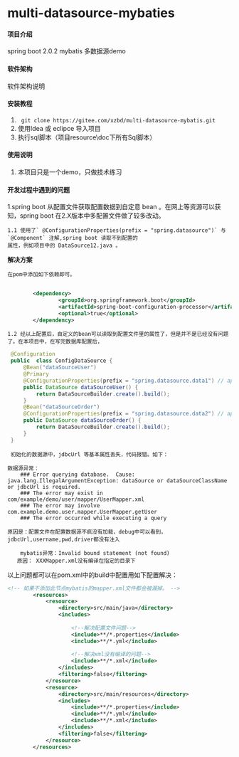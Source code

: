 # multi-datasource-mybaties

#### 项目介绍
spring boot 2.0.2   mybatis    多数据源demo 

#### 软件架构
软件架构说明


#### 安装教程

1. ```  git clone https://gitee.com/xzbd/multi-datasource-mybatis.git ```
2. 使用Idea 或 eclipce 导入项目
3. 执行sql脚本（项目resource\doc下所有Sql脚本）

#### 使用说明

1. 本项目只是一个demo，只做技术练习

#### 开发过程中遇到的问题
1.spring boot 从配置文件获取配置数据到自定意 bean 。在网上等资源可以获知，spring boot 在2.X版本中多配置文件做了较多改动。

    1.1 使用了` @ConfigurationProperties(prefix = "spring.datasource")` 与 `@Component` 注解,spring boot 读取不到配置的
    属性，例如项目中的 DataSource12.java 。
     
   **解决方案** 

    在pom中添加如下依赖即可。
```xml
        
		<dependency>
			    <groupId>org.springframework.boot</groupId>
			    <artifactId>spring-boot-configuration-processor</artifactId>
			    <optional>true</optional>
		</dependency>

```

    1.2 经以上配置后，自定义的bean可以读取到配置文件里的属性了，但是并不是已经没有问题了。在本项目中，在写完数据库配置后，
    
   ```java
    @Configuration
    public  class ConfigDataSource {
        @Bean("dataSourceUser")
        @Primary
        @ConfigurationProperties(prefix = "spring.datasource.data1") // application.yml中对应属性的前缀
        public DataSource dataSourceUser() {
            return DataSourceBuilder.create().build();
        }
        @Bean("dataSourceOrder")
        @ConfigurationProperties(prefix = "spring.datasource.data2") // application.yml中对应属性的前缀
        public DataSource dataSourceOrder() {
            return DataSourceBuilder.create().build();
        }
    }

```
     初始化的数据源中，jdbcUrl 等基本属性丢失，代码报错。如下：

```text
数据源异常：
    ### Error querying database.  Cause: java.lang.IllegalArgumentException: dataSource or dataSourceClassName or jdbcUrl is required.
    ### The error may exist in com/example/demo/user/mapper/UserMapper.xml
    ### The error may involve com.example.demo.user.mapper.UserMapper.getUser
    ### The error occurred while executing a query
    
原因是：配置文件在配置数据源不疯没有加载，debug中可以看到，jdbcUrl,username,pwd,driver都没有注入

```
```text
    mybatis异常：Invalid bound statement (not found) 
   原因： XXXMapper.xml没有编译在指定的目录下
```
    
以上问题都可以在pom.xml中的build中配置用如下配置解决：
```xml
<!-- 如果不添加此节点mybatis的mapper.xml文件都会被漏掉。 -->  
        <resources>  
            <resource>  
                <directory>src/main/java</directory>  
                <includes>  
                    
                    <!--解决配置文件问题-->
                    <include>**/*.properties</include>  
                    <include>**/*.yml</include>  
                    
                    <!--解决xml没有编译的问题-->
                    <include>**/*.xml</include>  
                </includes>  
                <filtering>false</filtering>  
            </resource>  
            <resource>  
                <directory>src/main/resources</directory>  
                <includes>  
                    <include>**/*.properties</include>  
                    <include>**/*.yml</include>  
                    <include>**/*.xml</include>  
                </includes>  
                <filtering>false</filtering>  
            </resource>  
        </resources> 
```
  


